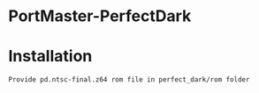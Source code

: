 # PortMaster-PerfectDark
# Installation
	Provide pd.ntsc-final.z64 rom file in perfect_dark/rom folder
